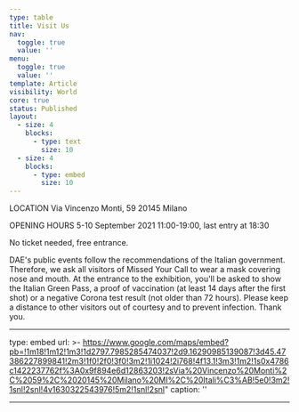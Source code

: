 ```yaml
---
type: table
title: Visit Us
nav:
  toggle: true
  value: ''
menu:
  toggle: true
  value: ''
template: Article
visibility: World
core: true
status: Published
layout:
  - size: 4
    blocks:
      - type: text
        size: 10
  - size: 4
    blocks:
      - type: embed
        size: 10
---
```


LOCATION 
Via Vincenzo Monti, 59 
20145 Milano 

OPENING HOURS 
5-10 September 2021 
11:00-19:00, last entry at 18:30

No ticket needed, free entrance.


DAE's public events follow the recommendations of the Italian government. Therefore, we ask all visitors of Missed Your Call to wear a mask covering nose and mouth. At the entrance to the exhibition, you'll be asked to show the Italian Green Pass, a proof of vaccination (at least 14 days after the first shot) or a negative Corona test result (not older than 72 hours). Please keep a distance to other visitors out of courtesy and to prevent infection. Thank you.

---

type: embed
url: >-
  https://www.google.com/maps/embed?pb=!1m18!1m12!1m3!1d2797.7985285474037!2d9.16290985139087!3d45.47386227899841!2m3!1f0!2f0!3f0!3m2!1i1024!2i768!4f13.1!3m3!1m2!1s0x4786c1422237762f%3A0x9f894e6d12863203!2sVia%20Vincenzo%20Monti%2C%2059%2C%2020145%20Milano%20MI%2C%20Itali%C3%AB!5e0!3m2!1snl!2snl!4v1630322543976!5m2!1snl!2snl"
caption: ''

---
